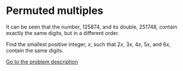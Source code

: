 Permuted multiples
==================


<p>It can be seen that the number, 125874, and its double, 251748, contain exactly the same digits, but in a different order.</p>
<p>Find the smallest positive integer, <i>x</i>, such that 2<i>x</i>, 3<i>x</i>, 4<i>x</i>, 5<i>x</i>, and 6<i>x</i>, contain the same digits.</p>



[Go to the problem description](https://projecteuler.net/problem=52)
